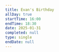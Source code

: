 ```yaml
---
title: Evan's Birthday
allDay: true
startTime: 16:00
endTime: 18:30
date: 2025-01-31
completed: null
type: single
endDate: null
---
```

